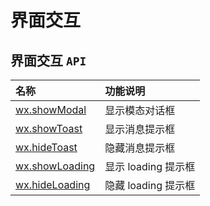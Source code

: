 # 界面交互

## 界面交互 `API`

| 名称                                                         | 功能说明            |
| :----------------------------------------------------------- | :------------------ |
| [wx.showModal](https://developers.weixin.qq.com/miniprogram/dev/api/ui/interaction/wx.showModal.html) | 显示模态对话框      |
| [wx.showToast](https://developers.weixin.qq.com/miniprogram/dev/api/ui/interaction/wx.showToast.html) | 显示消息提示框      |
| [wx.hideToast](https://developers.weixin.qq.com/miniprogram/dev/api/ui/interaction/wx.hideToast.html) | 隐藏消息提示框      |
| [wx.showLoading](https://developers.weixin.qq.com/miniprogram/dev/api/ui/interaction/wx.showLoading.html) | 显示 loading 提示框 |
| [wx.hideLoading](https://developers.weixin.qq.com/miniprogram/dev/api/ui/interaction/wx.hideLoading.html) | 隐藏 loading 提示框 |
